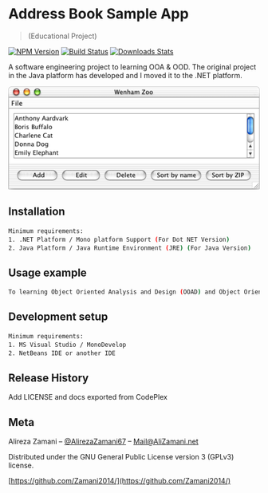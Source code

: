 # Address Book Sample App 
> (Educational Project)

[![NPM Version][npm-image]][npm-url]
[![Build Status][travis-image]][travis-url]
[![Downloads Stats][npm-downloads]][npm-url]

A software engineering project to learning OOA & OOD. The original project in the Java platform has developed and I moved it to the .NET platform.


![](https://github.com/Zamani2014/-Address-Book-Sample-App-Educational-/blob/master/docs/Home_GUI.png)

## Installation

```sh
Minimum requirements:
1. .NET Platform / Mono platform Support (For Dot NET Version)
2. Java Platform / Java Runtime Environment (JRE) (For Java Version)
```

## Usage example

```sh
To learning Object Oriented Analysis and Design (OOAD) and Object Oriented Programming
```

## Development setup

```sh
Minimum requirements:
1. MS Visual Studio / MonoDevelop
2. NetBeans IDE or another IDE
```

## Release History

Add LICENSE and docs exported from CodePlex

## Meta

Alireza Zamani – [@AlirezaZamani67](https://twitter.com/AlirezaZamani67) – Mail@AliZamani.net

Distributed under the GNU General Public License version 3 (GPLv3) license.

[https://github.com/Zamani2014/](https://github.com/Zamani2014/)

[npm-image]: https://img.shields.io/npm/v/datadog-metrics.svg?style=flat-square
[npm-url]: https://npmjs.org/package/datadog-metrics
[npm-downloads]: https://img.shields.io/npm/dm/datadog-metrics.svg?style=flat-square
[travis-image]: https://img.shields.io/travis/dbader/node-datadog-metrics/master.svg?style=flat-square
[travis-url]: https://travis-ci.org/dbader/node-datadog-metrics
